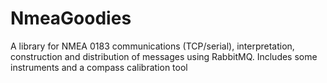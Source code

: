 # NmeaGoodies
A library for NMEA 0183 communications (TCP/serial), interpretation, construction and distribution of messages using RabbitMQ. Includes some instruments and a compass calibration tool
